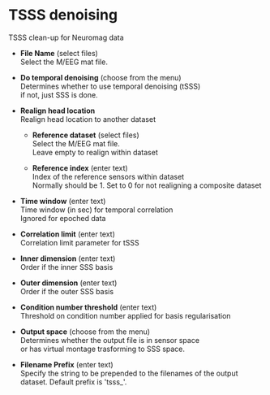 # TSSS denoising  
TSSS clean-up for Neuromag data   

* **File Name** (select files)  
Select the M/EEG mat file.   

* **Do temporal denoising** (choose from the menu)  
Determines whether to use temporal denoising (tSSS)   
if not, just SSS is done.   

* **Realign head location**   
Realign head location to another dataset   

    * **Reference dataset** (select files)  
    Select the M/EEG mat file.   
    Leave empty to realign within dataset   

    * **Reference index** (enter text)  
    Index of the reference sensors within dataset   
    Normally should be 1. Set to 0 for not realigning a composite dataset   

* **Time window** (enter text)  
Time window (in sec) for temporal correlation   
Ignored for epoched data   

* **Correlation limit** (enter text)  
Correlation limit parameter for tSSS   

* **Inner dimension** (enter text)  
Order if the inner SSS basis   

* **Outer dimension** (enter text)  
Order if the outer SSS basis   

* **Condition number threshold** (enter text)  
Threshold on condition number applied for basis regularisation   

* **Output space** (choose from the menu)  
Determines whether the output file is in sensor space   
or has virtual montage trasforming to SSS space.   

* **Filename Prefix** (enter text)  
Specify the string to be prepended to the filenames of the output dataset. Default prefix is 'tsss_'.   
